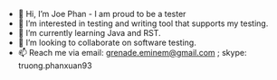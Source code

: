 - 👋 Hi, I’m Joe Phan - I am proud to be a tester
- 👀 I’m interested in testing and writing tool that supports my testing.
- 🌱 I’m currently learning Java and RST.
- 💞️ I’m looking to collaborate on software testing.
- 📫 Reach me via email: grenade.eminem@gmail.com ; skype: truong.phanxuan93

<!---
gunzpro21/gunzpro21 is a ✨ special ✨ repository because its `README.md` (this file) appears on your GitHub profile.
You can click the Preview link to take a look at your changes.
--->

